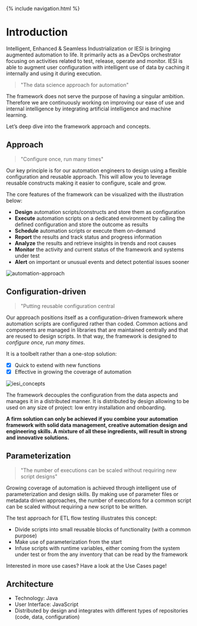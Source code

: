 {% include navigation.html %}

# Introduction

Intelligent, Enhanced & Seamless Industrialization or IESI is bringing augmented automation to life. It primarily acts as a DevOps orchestrator focusing on activities related to test, release, operate and monitor. IESI is able to augment user configuration with intelligent use of data by caching it internally and using it during execution.

> "The data science approach for automation"

The framework does not serve the purpose of having a singular ambition. Therefore we are continuously working on improving our ease of use and internal intelligence by integrating artificial intelligence and machine learning. <br>

Let’s deep dive into the framework approach and concepts.

## Approach
> "Configure once, run many times"

Our key principle is for our automation engineers to design using a flexible configuration and reusable approach. This will allow you to leverage reusable constructs making it easier to configure, scale and grow. 

The core features of the framework can be visualized with the illustration below:
* **Design** automation scripts/constructs and store them as configuration
* **Execute** automation scripts on a dedicated environment by calling the defined configuration and store the outcome as results
* **Schedule** automation scripts or execute them on-demand
* **Report** the results and track status and progress information
* **Analyze** the results and retrieve insights in trends and root causes
* **Monitor** the activity and current status of the framework and systems under test
* **Alert** on important or unusual events and detect potential issues sooner

![automation-approach](/{{site.repository}}/images/introduction/automation-approach.png)

## Configuration-driven
> "Putting reusable configuration central

Our approach positions itself as a configuration-driven framework where automation scripts are configured rather than coded. Common actions and components are managed in libraries that are maintained centrally and that are reused to design scripts. In that way, the framework is designed to _configure once, run many times_.

It is a toolbelt rather than a one-stop solution:
- [x] Quick to extend with new functions
- [x] Effective in growing the coverage of automation

![iesi_concepts](/{{site.repository}}/images/introduction/iesi_concepts.png)

The framework decouples the configuration from the data aspects and manages it in a distributed manner. It is distributed by design allowing to be used on any size of project: low entry installation and onboarding. <br>

**A firm solution can only be achieved if you combine your automation framework with solid data management, creative automation design and engineering skills. 
A mixture of all these ingredients, will result in strong and innovative solutions.** <br>

## Parameterization

> "The number of executions can be scaled without requiring new script designs"

Growing coverage of automation is achieved through intelligent use of parameterization and design skills. By making use of parameter files or metadata driven approaches, the number of executions for a common script can be scaled without requiring a new script to be written. <br>
 
The test approach for ETL flow testing illustrates this concept:
* Divide scripts into small reusable blocks of functionality (with a common purpose)
* Make use of parameterization from the start
* Infuse scripts with runtime variables, either coming from the system under test or from the any inventory that can be read by the framework

Interested in more use cases? Have a look at the Use Cases page!

## Architecture

* Technology: Java
* User Interface: JavaScript
* Distributed by design and integrates with different types of repositories (code, data, configuration)

